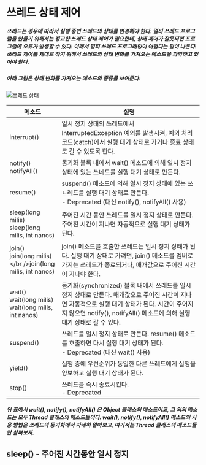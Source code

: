 # 쓰레드 상태 제어
##### 쓰레드는 경우에 따라서 실행 중인 쓰레드의 상태를 변경해야 한다. 멀티 쓰레드 프로그램을 만들기 위해서는 정교한 쓰레드 상태 제어가 필요한데, 상태 제어가 잘못되면 프로그램에 오류가 발생할 수 있다. 이래서 멀티 쓰레드 프로그래밍이 어렵다는 말이 나온다. 쓰레드 제어를 제대로 하기 위해서 쓰레드의 상태 변화를 가져오는 메소드을 파악하고 있어야 한다.
##### 아래 그림은 상태 변화를 가져오는 메소드의 종류를 보여준다.

![쓰레드 상태](https://github.com/googolhkl/TIL/tree/master/java/thread/resource/ThreadState.png)

| 메소드 | 설명 |
| --- | --- |
| interrupt() | 일시 정지 상태의 쓰레드에서 InterruptedException 예외를 발생시켜, 예외 처리 코드(catch)에서 실행 대기 상태로 가거나 종료 상태로 갈 수 있도록 한다. |
| notify()<br />notifyAll() | 동기화 블록 내에서 wait() 메소드에 의해 일시 정지 상태에 있는 쓰네드를 실행 대기 상태로 만든다. | 
| resume() | suspend() 메소드에 의해 일시 정지 상태에 있는 쓰ㄴ레드를 실행 대기 상태로 만든다.<br /> - Deprecated (대신 notify(), notifyAll() 사용) |
| sleep(long milis)<br />sleep(long milis, int nanos) | 주어진 시간 동안 쓰레드를 일시 정지 상태로 만든다. 주어진 시간이 지나면 자동적으로 실행 대기 상태가 된다. |
| join()<br />join(long milis)</br />join(long milis, int nanos) | join() 메소드를 호출한 쓰레드는 일시 정지 상태가 된다. 실행 대기 상태로 가려면, join() 메소드를 멤버로 가지는 쓰레드가 종료되거나, 매개값으로 주어진 시간이 지나야 한다. |
| wait()<br />wait(long milis)<br />wait(long milis, int nanos) | 동기화(synchronized) 블록 내에서 쓰레드를 일시 정지 상태로 만든다. 매개값으로 주어진 시간이 지나면 자동적으로 실행 대기 상태가 된다. 시간이 주어지지 않으면 notify(), notifyAll() 메소드에 의해 실행 대기 상태로 갈 수 있다. |
| suspend() | 쓰레드를 일시 정지 상태로 만든다. resume() 메소드를 호출하면 다시 실행 대기 상태가 된다.<br /> - Deprecated (대신 wait() 사용) |
| yield() | 실행 중에 우선순위가 동일한 다른 쓰레드에게 실행을 양보하고 실행 대기 상태가 된다. |
| stop() | 쓰레드를 즉시 종료시킨다.<br /> - Deprecated |

##### 위 표에서 wait(), notify(), notifyAll() 은 Object 클래스의 메소드이고, 그 외의 메소드는 모두 Thread 클래스의 메소드들이다. wait(), notify(), notifyAll() 메소드의 사용 방법은 쓰레드의 동기화에서 자세히 알아보고, 여기서는 Thread 클래스의 메소드들만 살펴보자.

## sleep() - 주어진 시간동안 일시 정지
